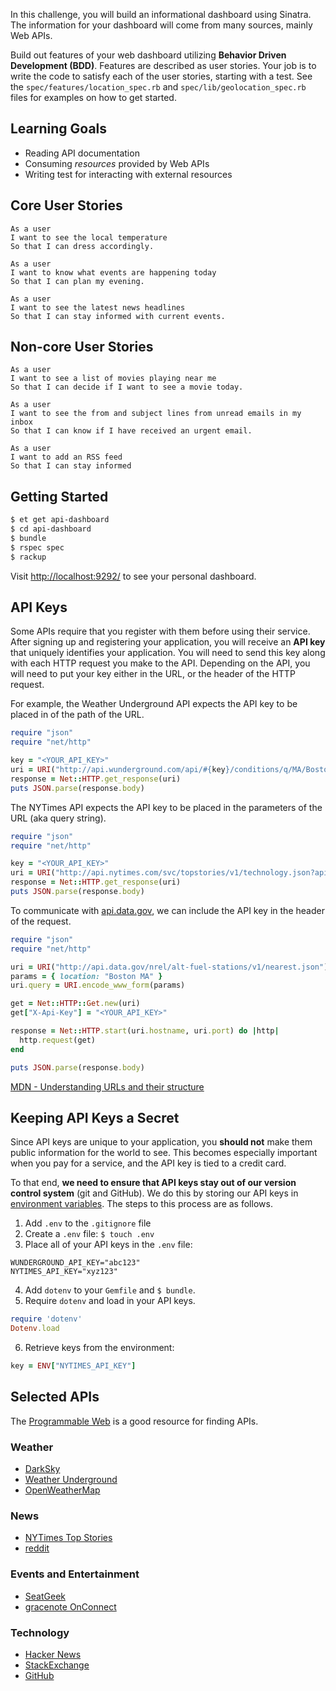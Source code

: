 In this challenge, you will build an informational dashboard using Sinatra. The information for your dashboard will come from many sources, mainly Web APIs.

Build out features of your web dashboard utilizing **Behavior Driven Development (BDD)**. Features are described as user stories. Your job is to write the code to satisfy each of the user stories, starting with a test. See the `spec/features/location_spec.rb` and `spec/lib/geolocation_spec.rb` files for examples on how to get started.


## Learning Goals

* Reading API documentation
* Consuming _resources_ provided by Web APIs
* Writing test for interacting with external resources


## Core User Stories

```no-highlight
As a user
I want to see the local temperature
So that I can dress accordingly.
```

```no-highlight
As a user
I want to know what events are happening today
So that I can plan my evening.
```

```no-highlight
As a user
I want to see the latest news headlines
So that I can stay informed with current events.
```

## Non-core User Stories

```no-highlight
As a user
I want to see a list of movies playing near me
So that I can decide if I want to see a movie today.
```

```no-highlight
As a user
I want to see the from and subject lines from unread emails in my inbox
So that I can know if I have received an urgent email.
```

```no-highlight
As a user
I want to add an RSS feed
So that I can stay informed
```

## Getting Started

```bash
$ et get api-dashboard
$ cd api-dashboard
$ bundle
$ rspec spec
$ rackup
```

Visit [http://localhost:9292/](http://localhost:9292/) to see your personal dashboard.


## API Keys

Some APIs require that you register with them before using their service. After signing up and registering your application, you will receive an **API key** that uniquely identifies your application. You will need to send this key along with each HTTP request you make to the API. Depending on the API, you will need to put your key either in the URL, or the header of the HTTP request.

For example, the Weather Underground API expects the API key to be placed in of the path of the URL.

```ruby
require "json"
require "net/http"

key = "<YOUR_API_KEY>"
uri = URI("http://api.wunderground.com/api/#{key}/conditions/q/MA/Boston.json")
response = Net::HTTP.get_response(uri)
puts JSON.parse(response.body)
```

The NYTimes API expects the API key to be placed in the parameters of the URL (aka query string).

```ruby
require "json"
require "net/http"

key = "<YOUR_API_KEY>"
uri = URI("http://api.nytimes.com/svc/topstories/v1/technology.json?api-key=#{key}")
response = Net::HTTP.get_response(uri)
puts JSON.parse(response.body)
```

To communicate with [api.data.gov](https://api.data.gov/docs/api-key/), we can include the API key in the header of the request.

```ruby
require "json"
require "net/http"

uri = URI("http://api.data.gov/nrel/alt-fuel-stations/v1/nearest.json")
params = { location: "Boston MA" }
uri.query = URI.encode_www_form(params)

get = Net::HTTP::Get.new(uri)
get["X-Api-Key"] = "<YOUR_API_KEY>"

response = Net::HTTP.start(uri.hostname, uri.port) do |http|
  http.request(get)
end

puts JSON.parse(response.body)
```

[MDN - Understanding URLs and their structure](https://developer.mozilla.org/en-US/Learn/Understanding_URLs)

## Keeping API Keys a Secret

Since API keys are unique to your application, you **should not** make them public information for the world to see. This becomes especially important when you pay for a service, and the API key is tied to a credit card.

To that end, **we need to ensure that API keys stay out of our version control system** (git and GitHub). We do this by storing our API keys in [environment variables](http://ruby-doc.org/core/ENV.html). The steps to this process are as follows.

1. Add `.env` to the `.gitignore` file
2. Create a `.env` file: `$ touch .env`
3. Place all of your API keys in the `.env` file:

  ```no-highlight
  WUNDERGROUND_API_KEY="abc123"
  NYTIMES_API_KEY="xyz123"
  ```

4. Add `dotenv` to your `Gemfile` and `$ bundle`.
5. Require `dotenv` and load in your API keys.

  ```ruby
  require 'dotenv'
  Dotenv.load
  ```

6. Retrieve keys from the environment:

```ruby
key = ENV["NYTIMES_API_KEY"]
```

## Selected APIs

The [Programmable Web](http://www.programmableweb.com/) is a good resource for finding APIs.

### Weather

* [DarkSky](https://developer.forecast.io/docs/v2)
* [Weather Underground](http://www.wunderground.com/weather/api/d/docs)
* [OpenWeatherMap](http://openweathermap.org/api)

### News

* [NYTimes Top Stories](http://developer.nytimes.com/docs/top_stories_api/)
* [reddit](https://www.reddit.com/dev/api)

### Events and Entertainment

* [SeatGeek](http://platform.seatgeek.com/)
* [gracenote OnConnect](http://developer.tmsapi.com/docs/read/data_v1_1/movies/Movie_showtimes)

### Technology

* [Hacker News](https://github.com/HackerNews/API)
* [StackExchange](https://api.stackexchange.com/docs)
* [GitHub](https://developer.github.com/v3/)
